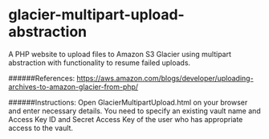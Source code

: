 # glacier-multipart-upload-abstraction
A PHP website to upload files to Amazon S3 Glacier using multipart abstraction with functionality to resume failed uploads.

######References:
https://aws.amazon.com/blogs/developer/uploading-archives-to-amazon-glacier-from-php/

######Instructions:
Open GlacierMultipartUpload.html on your browser and enter necessary details.  You need to specify an existing vault name and Access Key ID and Secret Access Key of the user who has appropriate access to the vault.
